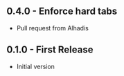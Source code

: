 ## 0.4.0 - Enforce hard tabs
* Pull request from Alhadis

## 0.1.0 - First Release
* Initial version
